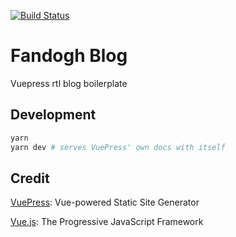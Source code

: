 [![Build Status](https://travis-ci.org/fandoghpaas/fandogh-blog.svg?branch=master)](https://travis-ci.org/fandoghpaas/fandogh-blog)

# Fandogh Blog

Vuepress rtl blog boilerplate

## Development

``` bash
yarn
yarn dev # serves VuePress' own docs with itself
```

## Credit

[VuePress](https://vuepress.vuejs.org/): Vue-powered Static Site Generator

[Vue.js](https://vuejs.org/): The Progressive JavaScript Framework

